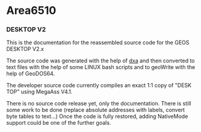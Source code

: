 # Area6510

### DESKTOP V2
This is the documentation for the reassembled source code for the GEOS DESKTOP V2.x

The source code was generated with the help of [dxa](https://www.floodgap.com/retrotech/xa/) and then converted to text files with the help of some LINUX bash scripts and to geoWrite with the help of GeoDOS64.

The developer source code currently compiles an exact 1:1 copy of "DESK TOP" using MegaAss V4.1.

There is no source code release yet, only the documentation. There is still some work to be done (replace absolute addresses with labels, convert byte tables to text...)
Once the code is fully restored, adding NativeMode support could be one of the further goals.
